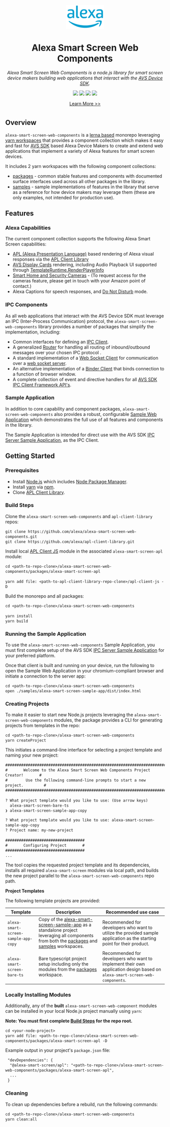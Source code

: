 <p align="center">
  <a href="https://developer.amazon.com/alexa">
    <img src="./samples/alexa-smart-screen-sample-app/src/assets/Alexa_Logo_RGB_BLUE.png" alt="Alexa-Smart-Screen-Web-Components" width="120px" height="76px" />
  </a>
</p>
<h1 align="center">Alexa Smart Screen Web Components</h1>
<p align="center">
<i>Alexa Smart Screen Web Components is a node.js library for smart screen device makers building web applications that interact with the <a href="https://github.com/alexa/avs-device-sdk">AVS Device SDK</a>.</i>
<p align="center">
    <a href="https://github.com/alexa/alexa-smart-screen-web-components/tree/v1.1.0" alt="version">
        <img src="https://img.shields.io/badge/stable%20version-1.1.0-brightgreen" /></a>
    <a href="https://github.com/alexa/avs-device-sdk/tree/v3.0.0" alt="DeviceSDK">
        <img src="https://img.shields.io/badge/avs%20device%20sdk-3.0.0-blueviolet" /></a>
    <a href="https://github.com/alexa/apl-client-library/tree/v2023.1.0" alt="APLClientLibrary">
        <img src="https://img.shields.io/badge/apl%20client%20library-2023.1.0-blue" /></a>
    <a href="https://github.com/alexa/alexa-smart-screen-web-components/issues" alt="issues">
        <img src="https://img.shields.io/github/issues/alexa/alexa-smart-screen-web-components" /></a>
</p>
<p align="center" href="">
  <a href="https://developer.amazon.com/docs/alexa/web-components/wc-about-web-components.html">Learn More >></a>
</p>
<h1></h1>

## Overview

`alexa-smart-screen-web-components` is a [lerna based][lerna] monorepo leveraging [yarn workspaces][yarn-workspaces] that provides a component collection which makes it easy and fast for [AVS SDK][avs-sdk] based Alexa Device Makers to create and extend web applications that implement a variety of Alexa features for smart screen devices.

It includes 2 yarn workspaces with the following component collections:
- [packages](./packages/) - common stable features and components with documented surface interfaces used across all other packages in the library.
- [samples](./samples/) - sample implementations of features in the library that serve as a reference for how device makers may leverage them (these are only examples, not intended for production use).

## Features

### Alexa Capabilities
The current component collection supports the following Alexa Smart Screen capabilities:
- [APL (Alexa Presentation Language)][apl] based rendering of Alexa visual responses via the [APL Client Library][apl-client-libray]
- [AVS Display Cards][avs-display-cards] rendering, including Audio Playback UI supported through [TemplateRuntime.RenderPlayerInfo][render-player-info]
- [Smart Home and Security Cameras][live-view-controller] - (To request access for the cameras feature, please get in touch with your Amazon point of contact.)
- Alexa Captions for speech responses, and [Do Not Disturb][do-not-disturb] mode.

### IPC Components
As all web applications that interact with the AVS Device SDK must leverage an IPC (Inter-Process Communication) protocol, the `alexa-smart-screen-web-components` library provides a number of packages that simplify the implementation, including:

- Common interfaces for defining an [IPC Client](./packages/alexa-smart-screen-common/src/client/).
- A generalized [Router](./packages/alexa-smart-screen-router/README.md) for handling all routing of inbound/outbound messages over your chosen IPC protocol .
- A standard implementation of a [Web Socket Client](./packages/alexa-smart-screen-web-socket/README.md) for communication over a [web socket server][web-socket-server].
- An alternative implementation of a [Binder Client](./packages/alexa-smart-screen-binder-client/README.md) that binds connection to a function of browser window.
- A complete collection of event and directive handlers for all [AVS SDK IPC Client Framework API's][avs-icf].

### Sample Application
In addition to core capability and component packages, `alexa-smart-screen-web-components` also provides a robust, configurable [Sample Web Application](./samples/alexa-smart-screen-sample-app/README.md) which demonstrates the full use of all features and components in the library.

The Sample Application is intended for direct use with the AVS SDK [IPC Server Sample Application][avs-ipc-sample-application], as the IPC Client.

## Getting Started
### Prerequisites

- Install [Node.js] which includes [Node Package Manager][npm].
- Install [yarn] via [npm].
- Clone [APL Client Library][apl-client-libray].

### Build Steps
Clone the `alexa-smart-screen-web-components` and `apl-client-library` repos:
```
git clone https://github.com/alexa/alexa-smart-screen-web-components.git
git clone https://github.com/alexa/apl-client-library.git
```
Install local [APL Client JS][apl-client-js] module in the associated `alexa-smart-screen-apl` module:
```
cd <path-to-repo-clone>/alexa-smart-screen-web-components/packages/alexa-smart-screen-apl

yarn add file: <path-to-apl-client-library-repo-clone>/apl-client-js -D
```
Build the monorepo and all packages:

```
cd <path-to-repo-clone>/alexa-smart-screen-web-components

yarn install
yarn build
```

### Running the Sample Application
To use the `alexa-smart-screen-web-components` Sample Application, you must first complete setup of the AVS SDK [IPC Server Sample Application][avs-ipc-sample-application] for your preferred platform.

Once that client is built and running on your device, run the following to open the Sample Web Application in your chromium-compliant browser and initiate a connection to the server app:
```
cd <path-to-repo-clone>/alexa-smart-screen-web-components
open ./samples/alexa-smart-screen-sample-app/dist/index.html
```
### Creating Projects
To make it easier to start new Node.js projects leveraging the `alexa-smart-screen-web-components` modules, the package provides a CLI for generating projects from templates in the repo:

```
cd <path-to-repo-clone>/alexa-smart-screen-web-components
yarn createProject
```
This initiates a command-line interface for selecting a project template and naming your new project:
```
#################################################################################
#       Welcome to the Alexa Smart Screen Web Components Project Creator!       #
#        Use the following command-line prompts to start a new project.         #
#################################################################################

? What project template would you like to use: (Use arrow keys)
  alexa-smart-screen-bare-ts 
❯ alexa-smart-screen-sample-app-copy 
```
```
? What project template would you like to use: alexa-smart-screen-sample-app-copy
? Project name: my-new-project

###################################
#       Configuring Project       #
###################################
...
```
The tool copies the requested project template and its dependencies, installs all required `alexa-smart-screen` modules via local path, and builds the new project parallel to the `alexa-smart-screen-web-components` repo path.

**Project Templates**

The following template projects are provided:

| Template                            | Description   | Recommended use case
| -------------                       |-----          |----- |
| `alexa-smart-screen-sample-app-copy`| Copy of the [alexa-smart-screen-sample-app](./samples/alexa-smart-screen-sample-app/README.md) as a standalone project leveraging all components from both the [packages](./packages/) and [samples](./samples/) workspaces. | Recommended for developers who want to utilize the provided sample application as the starting point for their product.
| `alexa-smart-screen-bare-ts`| Bare typescript project setup including only the modules from the [packages](./packages/) workspace. | Recommended for developers who want to implement their own application design based on `alexa-smart-screen-web-components`.

### Locally Installing Modules
Additionally, any of the **built** `alexa-smart-screen-web-component` modules can be installed in your local Node.js project manually using `yarn`:

**Note: You must first complete [Build Steps](#build-steps) for the repo root.**
```
cd <your-node-project>
yarn add file: <path-to-repo-clone>/alexa-smart-screen-web-components/packages/alexa-smart-screen-apl -D
``` 
Example output in your project's `package.json` file:
```
 "devDependencies": {
  "@alexa-smart-screen/apl": "<path-to-repo-clone>/alexa-smart-screen-web-components/packages/alexa-smart-screen-apl",
  ...
 }
```

### Cleaning
To clean up dependencies before a rebuild, run the following commands:

```shell
cd <path-to-repo-clone>/alexa-smart-screen-web-components
yarn clean:all
```

[apl]: https://developer.amazon.com/docs/alexa/alexa-presentation-language/apl-for-screen-devices.html
[apl-client-libray]: https://github.com/alexa/apl-client-library
[apl-client-js]: https://github.com/alexa/apl-client-library/tree/main/apl-client-js
[avs-display-cards]: https://developer.amazon.com/docs/alexa/alexa-voice-service/display-cards-overview.html
[avs-icf]: https://developer.amazon.com/docs/alexa/avs-device-sdk/ipc-client-api-framework-reference.html
[avs-ipc-sample-application]: https://developer.amazon.com/docs/alexa/avs-device-sdk/ipcserver-sample-app.html
[avs-sdk]: https://github.com/alexa/avs-device-sdk
[do-not-disturb]: https://developer.amazon.com/docs/alexa/alexa-voice-service/donotdisturb.html
[lerna]: https://lerna.js.org/
[live-view-controller]: https://developer.amazon.com/docs/alexa/alexa-voice-service/alexa-liveviewcontroller.html
[node.js]: https://nodejs.org/
[npm]: https://www.npmjs.com/get-npm
[render-player-info]: https://developer.amazon.com/docs/alexa/alexa-voice-service/templateruntime.html#renderplayerinfo
[web-socket-server]: https://developer.mozilla.org/docs/Web/API/WebSockets_API/Writing_WebSocket_servers
[yarn]: https://classic.yarnpkg.com
[yarn-workspaces]: https://classic.yarnpkg.com/lang/en/docs/workspaces/

